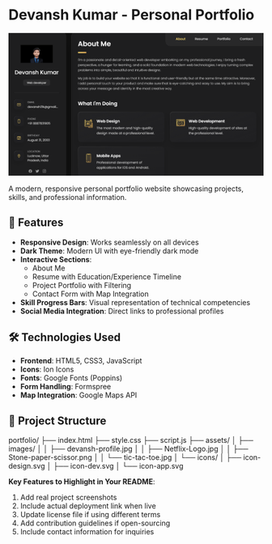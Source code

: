 # Devansh Kumar - Personal Portfolio

![Portfolio Preview](https://github.com/Devaansh08/-Personal-Portfolio/blob/main/Screenshot%202025-03-28%20120329.png) <!-- Add preview image if available -->

A modern, responsive personal portfolio website showcasing projects, skills, and professional information.

## 🚀 Features

- **Responsive Design**: Works seamlessly on all devices
- **Dark Theme**: Modern UI with eye-friendly dark mode
- **Interactive Sections**:
  - About Me
  - Resume with Education/Experience Timeline
  - Project Portfolio with Filtering
  - Contact Form with Map Integration
- **Skill Progress Bars**: Visual representation of technical competencies
- **Social Media Integration**: Direct links to professional profiles

## 🛠 Technologies Used

- **Frontend**: HTML5, CSS3, JavaScript
- **Icons**: Ion Icons
- **Fonts**: Google Fonts (Poppins)
- **Form Handling**: Formspree
- **Map Integration**: Google Maps API

## 📁 Project Structure
portfolio/
├── index.html
├── style.css
├── script.js
├── assets/
│ ├── images/
│ │ ├── devansh-profile.jpg
│ │ ├── Netflix-Logo.jpg
│ │ ├── Stone-paper-scissor.png
│ │ └── tic-tac-toe.jpg
│ └── icons/
│ ├── icon-design.svg
│ ├── icon-dev.svg
│ └── icon-app.svg


**Key Features to Highlight in Your README**:
1. Add real project screenshots
2. Include actual deployment link when live
3. Update license file if using different terms
4. Add contribution guidelines if open-sourcing
5. Include contact information for inquiries

